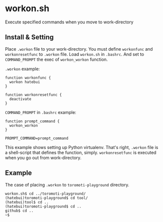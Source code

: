 workon.sh
=========

Execute specified commands when you move to work-directory

Install & Setting
-----------------

Place `.workon` file to your work-directory. You must define `workonfunc` and `workonresetfunc` to `.workon` file.
Load `workon.sh` in `.bashrc`.
And set to `COMMAND_PROMPT` the exec of `workon_workon` function.

`.workon` example:

    function workonfunc {
      workon hatebui
    }

    function workonresetfunc {
      deactivate
    }

`COMMAND_PROMPT` in `.bashrc` example:

    function prompt_command {
      workon_workon
    }

    PROMPT_COMMAND=prompt_command

This example shows setting up Python virtualenv. That's right, `.workon` file is a shell-script that defines the function, simply.
`workonresetfunc` is executed when you go out from work-directory.

Example
-------

The case of placing `.workon` to `toromoti-playground` directory.

    workon.sh$ cd ../toromoti-playground/
    (hatebui)toromoti-playground$ cd tool/
    (hatebui)tool$ cd ..
    (hatebui)toromoti-playground$ cd ..
    github$ cd ..
    ~$
